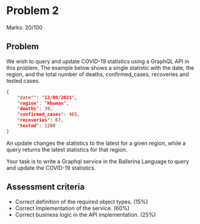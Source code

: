 # Problem 2

Marks: 20/100

## Problem

We wish to query and update COVID-19 statistics using a GraphQL API in this problem. The example below shows a single statistic with the date, the region, and the total number of deaths, confirmed_cases, recoveries and tested cases.

```json
{
    "date"": "12/09/2021",
    "region": "Khomas",
    "deaths": 39,
    "confirmed_cases": 465,
    "recoveries": 67,
    "tested": 1200
}
```
An update changes the statistics to the latest for a given region, while a query returns the latest statistics for that region.

Your task is to write a Graphql service in the Ballerina Language to query and update the COVID-19 statistics.

## Assessment criteria

* Correct definition of the required object types. (15%)
* Correct Implementation of the service. (60%)
* Correct business logic in the API implementation. (25%)